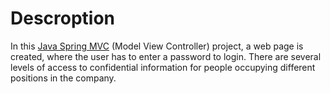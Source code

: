 # Descroption

In this [Java Spring MVC](https://docs.spring.io/spring-framework/docs/3.2.x/spring-framework-reference/html/mvc.html) (Model View Controller) project, a web page is created, where the user has to enter a password to login. There are several levels of access to confidential information for people occupying different positions in the company.
